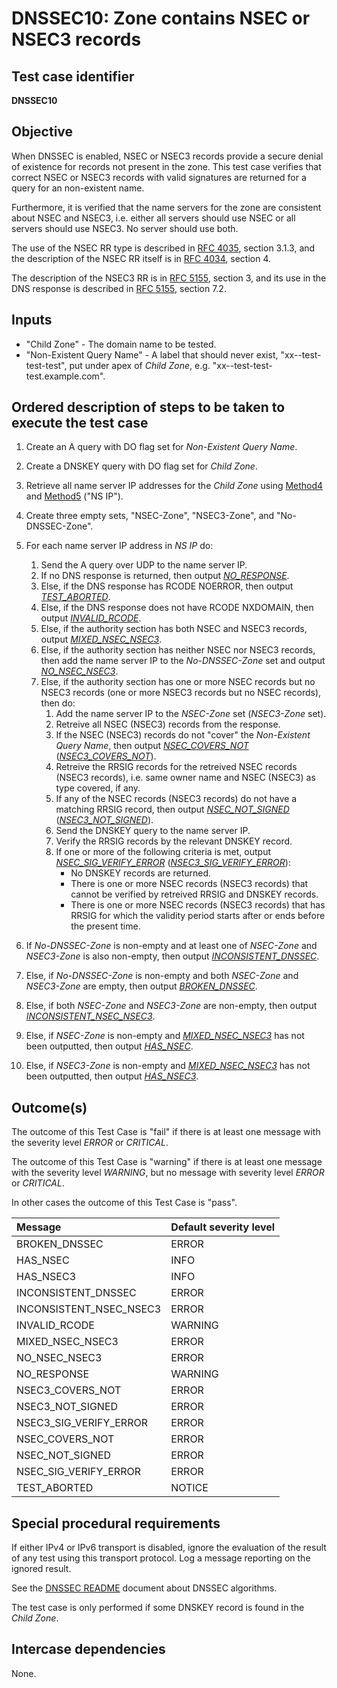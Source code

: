 # DNSSEC10: Zone contains NSEC or NSEC3 records

## Test case identifier
**DNSSEC10**

## Objective

When DNSSEC is enabled, NSEC or NSEC3 records provide a secure denial
of existence for records not present in the zone. This test case
verifies that correct NSEC or NSEC3 records with valid signatures are
returned for a query for an non-existent name.

Furthermore, it is verified that the name servers for the zone are
consistent about NSEC and NSEC3, i.e. either all servers should use
NSEC or all servers should use NSEC3. No server should use both.

The use of the NSEC RR type is described in
[RFC 4035][RFC 4035#section-3.1.3], section 3.1.3, and
the description of the NSEC RR itself is in
[RFC 4034][RFC 4034#section-4], section 4.

The description of the NSEC3 RR is in
[RFC 5155][RFC 5155#section-3], section 3, and its
use in the DNS response is described in
[RFC 5155][RFC 5155#section-7.2], section 7.2.

## Inputs

* "Child Zone" - The domain name to be tested.
* "Non-Existent Query Name" - A label that should never exist,
  "xx--test-test-test", put under apex of *Child Zone*,  e.g.
  "xx--test-test-test.example.com".

## Ordered description of steps to be taken to execute the test case

1. Create an A query with DO flag set for *Non-Existent Query Name*.

2. Create a DNSKEY query with DO flag set for *Child Zone*.

3. Retrieve all name server IP addresses for the
   *Child Zone* using [Method4] and [Method5] ("NS IP").

4. Create three empty sets, "NSEC-Zone", "NSEC3-Zone", and
   "No-DNSSEC-Zone".

5. For each name server IP address in *NS IP* do:

   1. Send the A query over UDP to the name server IP.
   2. If no DNS response is returned, then output *[NO_RESPONSE]*.
   3. Else, if the DNS response has RCODE NOERROR, then output
      *[TEST_ABORTED]*.
   4. Else, if the DNS response does not have RCODE NXDOMAIN, then
      output *[INVALID_RCODE]*.
   5. Else, if the authority section has both NSEC and NSEC3 records,
      output *[MIXED_NSEC_NSEC3]*.
   6. Else, if the authority section has neither NSEC nor NSEC3
      records, then add the name server IP to the
      *No-DNSSEC-Zone* set and output *[NO_NSEC_NSEC3]*.
   7. Else, if the authority section has one or more NSEC records
      but no NSEC3 records (one or more NSEC3 records but no NSEC
      records), then do:
      1. Add the name server IP to the *NSEC-Zone* set (*NSEC3-Zone*
         set).
      2. Retreive all NSEC (NSEC3) records from the response.
      3. If the NSEC (NSEC3) records do not "cover" the
         *Non-Existent Query Name*, then output *[NSEC_COVERS_NOT]*
         (*[NSEC3_COVERS_NOT]*).
      4. Retreive the RRSIG records for the retreived NSEC records
         (NSEC3 records), i.e. same owner name and NSEC (NSEC3) as
         type covered, if any.
      5. If any of the NSEC records (NSEC3 records) do not have
         a matching RRSIG record, then output *[NSEC_NOT_SIGNED]*
         (*[NSEC3_NOT_SIGNED]*).
      5. Send the DNSKEY query to the name server IP.
      6. Verify the RRSIG records by the relevant DNSKEY record.
      7. If one or more of the following criteria is met, output
         *[NSEC_SIG_VERIFY_ERROR]* (*[NSEC3_SIG_VERIFY_ERROR]*):
         * No DNSKEY records are returned.
         * There is one or more NSEC records (NSEC3 records) that
           cannot be verified by retreived RRSIG and DNSKEY records.
         * There is one or more NSEC records (NSEC3 records) that
           has RRSIG for which the validity period starts after or
           ends before the present time.

6. If *No-DNSSEC-Zone* is non-empty and at least one of *NSEC-Zone*
   and *NSEC3-Zone* is also non-empty, then output
   *[INCONSISTENT_DNSSEC]*.

7. Else, if *No-DNSSEC-Zone* is non-empty and both *NSEC-Zone* and
   *NSEC3-Zone* are empty, then output *[BROKEN_DNSSEC]*.

8. Else, if both *NSEC-Zone* and *NSEC3-Zone* are non-empty, then
   output *[INCONSISTENT_NSEC_NSEC3]*.

9. Else, if *NSEC-Zone* is non-empty and *[MIXED_NSEC_NSEC3]* has not
   been outputted, then output *[HAS_NSEC]*.

10. Else, if *NSEC3-Zone* is non-empty and *[MIXED_NSEC_NSEC3]* has not
    been outputted, then output *[HAS_NSEC3]*.


## Outcome(s)

The outcome of this Test Case is "fail" if there is at least one message
with the severity level *ERROR* or *CRITICAL*.

The outcome of this Test Case is "warning" if there is at least one message
with the severity level *WARNING*, but no message with severity level
*ERROR* or *CRITICAL*.

In other cases the outcome of this Test Case is "pass".

Message                       | Default severity level
:-----------------------------|:-----------------------------------
BROKEN_DNSSEC                 | ERROR
HAS_NSEC                      | INFO
HAS_NSEC3                     | INFO
INCONSISTENT_DNSSEC           | ERROR
INCONSISTENT_NSEC_NSEC3       | ERROR
INVALID_RCODE                 | WARNING
MIXED_NSEC_NSEC3              | ERROR
NO_NSEC_NSEC3                 | ERROR
NO_RESPONSE                   | WARNING
NSEC3_COVERS_NOT              | ERROR
NSEC3_NOT_SIGNED              | ERROR
NSEC3_SIG_VERIFY_ERROR        | ERROR
NSEC_COVERS_NOT               | ERROR
NSEC_NOT_SIGNED               | ERROR
NSEC_SIG_VERIFY_ERROR         | ERROR
TEST_ABORTED                  | NOTICE


## Special procedural requirements

If either IPv4 or IPv6 transport is disabled, ignore the evaluation of the
result of any test using this transport protocol. Log a message reporting
on the ignored result.

See the [DNSSEC README] document about DNSSEC algorithms.

The test case is only performed if some DNSKEY record is found in the
*Child Zone*.


## Intercase dependencies

None.

[BROKEN_DNSSEC]:           #outcomes
[DNSSEC README]:           ./README.md
[HAS_NSEC3]:               #outcomes
[HAS_NSEC]:                #outcomes
[INCONSISTENT_DNSSEC]:     #outcomes
[INCONSISTENT_NSEC_NSEC3]: #outcomes
[INVALID_RCODE]:           #outcomes
[MIXED_NSEC_NSEC3]:        #outcomes
[Method4]:                 ../Methods.md#method-4-obtain-glue-address-records-from-parent
[Method5]:                 ../Methods.md#method-5-obtain-the-name-server-address-records-from-child
[NO_NSEC_NSEC3]:           #outcomes
[NO_RESPONSE]:             #outcomes
[NO_RESPONSE_DS]:          #outcomes
[NSEC3_COVERS_NOT]:        #outcomes
[NSEC3_NOT_SIGNED]:        #outcomes
[NSEC3_SIG_VERIFY_ERROR]:  #outcomes
[NSEC_COVERS_NOT]:         #outcomes
[NSEC_NOT_SIGNED]:         #outcomes
[NSEC_SIG_VERIFY_ERROR]:   #outcomes
[RFC 4034#section-4]:      https://tools.ietf.org/html/rfc4034#section-4
[RFC 4035#section-3.1.3]:  https://tools.ietf.org/html/rfc4035#section-3.1.3
[RFC 5155#section-3]:      https://tools.ietf.org/html/rfc5155#section-3
[RFC 5155#section-7.2]:    https://tools.ietf.org/html/rfc5155#section-7.2
[TEST_ABORTED]:            #outcomes
